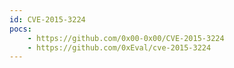 ```yaml
---
id: CVE-2015-3224
pocs:
    - https://github.com/0x00-0x00/CVE-2015-3224
    - https://github.com/0xEval/cve-2015-3224
---
```


